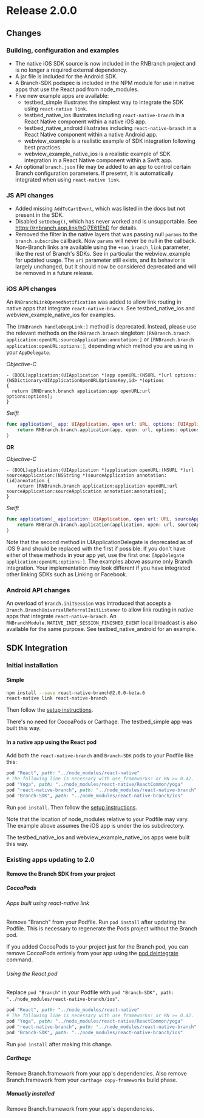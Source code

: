 # Release 2.0.0

## Changes

### Building, configuration and examples

- The native iOS SDK source is now included in the RNBranch project and is no longer a required external dependency.
- A jar file is included for the Android SDK.
- A Branch-SDK podspec is included in the NPM module for use in native apps that use the React pod from node_modules.
- Five new example apps are available:
  + testbed_simple illustrates the simplest way to integrate the SDK using `react-native link`.
  + testbed_native_ios illustrates including `react-native-branch` in a React Native component within a native iOS app.
  + testbed_native_android illustrates including `react-native-branch` in a React Native component within a native Android app.
  + webview_example is a realistic example of SDK integration following best practices.
  + webview_example_native_ios is a realistic example of SDK integration in a React Native component within a Swift app.
- An optional `branch.json` file may be added to an app to control certain Branch configuration
  parameters. If presetnt, it is automatically integrated when using `react-native link`.

### JS API changes

- Added missing `AddToCartEvent`, which was listed in the docs but not present in the SDK.
- Disabled `setDebug()`, which has never worked and is unsupportable. See https://rnbranch.app.link/hGj7E61EhD
  for details.
- Removed the filter in the native layers that was passing null `params` to the `branch.subscribe` callback.
  Now `params` will never be null in the callback. Non-Branch links are
  available using the `+non_branch_link` parameter, like the rest of Branch's SDKs. See in particular the
  webview_example for updated usage. The `uri` parameter still exists, and its behavior is largely unchanged, but
  it should now be considered deprecated and will be removed in a future release.

### iOS API changes

An `RNBranchLinkOpenedNotification` was added to allow link routing in native apps that integrate `react-native-branch`.
See testbed_native_ios and webview_example_native_ios for examples.

The `[RNBranch handleDeepLink:]` method is deprecated. Instead, please use the relevant methods on
the `RNBranch.branch` singleton: `[RNBranch.branch application:openURL:sourceApplication:annotation:]` or `[RNBranch.branch application:openURL:options:]`, depending which method you are using in your `AppDelegate`.

_Objective-C_
```Obj-C
- (BOOL)application:(UIApplication *)app openURL:(NSURL *)url options:(NSDictionary<UIApplicationOpenURLOptionsKey,id> *)options
{
  return [RNBranch.branch application:app openURL:url options:options];
}
```

_Swift_
```Swift
func application(_ app: UIApplication, open url: URL, options: [UIApplicationOpenURLOptionsKey : Any] = [:]) -> Bool {
    return RNBranch.branch.application(app, open: url, options: options)
}
```

**OR**

_Objective-C_
```Obj-C
- (BOOL)application:(UIApplication *)application openURL:(NSURL *)url sourceApplication:(NSString *)sourceApplication annotation:(id)annotation {
    return [RNBranch.branch application:application openURL:url sourceApplication:sourceApplication annotation:annotation];
}
```

_Swift_
```Swift
func application(_ application: UIApplication, open url: URL, sourceApplication: String?, annotation: Any) -> Bool {
    return RNBranch.branch.application(application, open: url, sourceApplication: sourceApplication, annotation: annotation)
}
```

Note that the second method in UIApplicationDelegate is deprecated as of iOS 9 and should be
replaced with the first if possible. If you don't have either of these methods in your app yet,
use the first one: `[AppDelegate application:openURL:options:]`. The examples above assume
only Branch integration. Your implementation may look different if you have integrated other
linking SDKs such as Linking or Facebook.

### Android API changes

An overload of `Branch.initSession` was introduced that accepts a `Branch.BranchUniversalReferralInitListener` to allow link routing in native apps that integrate `react-native-branch`. An `RNBranchModule.NATIVE_INIT_SESSION_FINISHED_EVENT` local broadcast is also available for the same purpose. See testbed_native_android for an example.

## SDK Integration

### Initial installation

#### Simple

```bash
npm install --save react-native-branch@2.0.0-beta.6
react-native link react-native-branch
```

Then follow the [setup instructions](./setup.md).

There's no need for CocoaPods or Carthage. The testbed_simple app was built this way.

#### In a native app using the React pod

Add both the `react-native-branch` and `Branch-SDK` pods to your Podfile like this:
```Ruby
pod "React", path: "../node_modules/react-native"
# The following line is necessary with use_frameworks! or RN >= 0.42.
pod "Yoga", path: "../node_modules/react-native/ReactCommon/yoga"
pod "react-native-branch", path: "../node_modules/react-native-branch"
pod "Branch-SDK", path: "../node_modules/react-native-branch/ios"
```
Run `pod install`. Then follow the [setup instructions](./setup.md).

Note that the location of node_modules relative to your Podfile may vary. The example above assumes the iOS app is under the ios subdirectory.

The testbed_native_ios and webview_example_native_ios apps were built this way.

### Existing apps updating to 2.0

#### Remove the Branch SDK from your project

##### CocoaPods

###### Apps built using react-native link

Remove "Branch" from your Podfile. Run `pod install` after updating the Podfile. This is
necessary to regenerate the Pods project without the Branch pod.

If you added CocoaPods to your project just for the Branch pod, you can remove CocoaPods entirely from your app using the [pod deintegrate](https://guides.cocoapods.org/terminal/commands.html#pod_deintegrate) command.

###### Using the React pod

Replace `pod "Branch"` in your Podfile with `pod "Branch-SDK", path: "../node_modules/react-native-branch/ios"`.
```Ruby
pod "React", path: "../node_modules/react-native"
# The following line is necessary with use_frameworks! or RN >= 0.42.
pod "Yoga", path: "../node_modules/react-native/ReactCommon/yoga"
pod "react-native-branch", path: "../node_modules/react-native-branch"
pod "Branch-SDK", path: "../node_modules/react-native-branch/ios"
```

Run `pod install` after making this change.

##### Carthage

Remove Branch.framework from your app's dependencies. Also remove Branch.framework from your `carthage copy-frameworks` build phase.

##### Manually installed

Remove Branch.framework from your app's dependencies.
